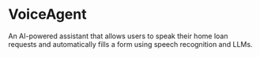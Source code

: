 # VoiceAgent
An AI-powered assistant that allows users to speak their home loan requests and automatically fills a form using speech recognition and LLMs.
